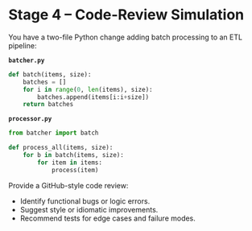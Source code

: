  # Stage 4 – Code-Review Simulation

 You have a two-file Python change adding batch processing to an ETL pipeline:

 **`batcher.py`**
 ```python
 def batch(items, size):
     batches = []
     for i in range(0, len(items), size):
         batches.append(items[i:i+size])
     return batches
 ```

 **`processor.py`**
 ```python
 from batcher import batch

 def process_all(items, size):
     for b in batch(items, size):
         for item in items:
             process(item)
 ```

 Provide a GitHub-style code review:
 - Identify functional bugs or logic errors.
 - Suggest style or idiomatic improvements.
 - Recommend tests for edge cases and failure modes.